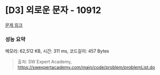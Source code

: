 # [D3] 외로운 문자 - 10912 

[문제 링크](https://swexpertacademy.com/main/code/problem/problemDetail.do?contestProbId=AXVJuEvqLAADFASe) 

### 성능 요약

메모리: 62,512 KB, 시간: 311 ms, 코드길이: 457 Bytes



> 출처: SW Expert Academy, https://swexpertacademy.com/main/code/problem/problemList.do